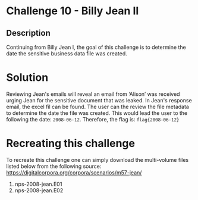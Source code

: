 ﻿

# Challenge 10 - Billy Jean II

## Description

Continuing from Billy Jean I, the goal of this challenge is to determine the date the sensitive business data file was created. 

# Solution

Reviewing Jean's emails will reveal an email from ‘Alison’ was received urging Jean for the sensitive document that was leaked.  In Jean's response email, the excel fil can be found. The user can the review the file metadata to determine the date the file was created.  This would lead the user to the following the date: `2008-06-12`.  Therefore, the flag is: `flag{2008-06-12}`
 

# Recreating this challenge 

To recreate this challenge one can simply download the multi-volume files listed below from the following source: https://digitalcorpora.org/corpora/scenarios/m57-jean/

1. nps-2008-jean.E01
2. nps-2008-jean.E02 
